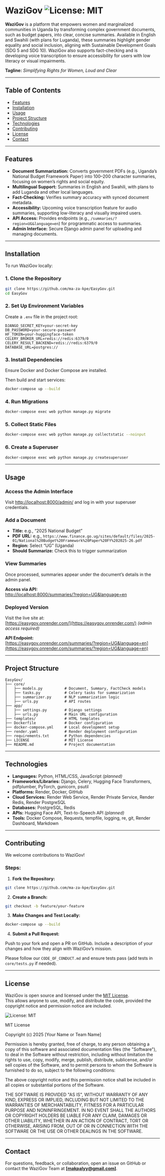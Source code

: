 # WaziGov ![License: MIT](https://img.shields.io/badge/License-MIT-yellow.svg)

**WaziGov** is a platform that empowers women and marginalized communities in Uganda by transforming complex government documents, such as budget papers, into clear, concise summaries. Available in English and Swahili (with plans for Luganda), these summaries highlight gender equality and social inclusion, aligning with Sustainable Development Goals (SDG 5 and SDG 10). WaziGov also supports fact-checking and is developing voice transcription to ensure accessibility for users with low literacy or visual impairments.

**Tagline:** *Simplifying Rights for Women, Loud and Clear*

---

## Table of Contents

- [Features](#features)
- [Installation](#installation)
- [Usage](#usage)
- [Project Structure](#project-structure)
- [Technologies](#technologies)
- [Contributing](#contributing)
- [License](#license)
- [Contact](#contact)

---

## Features

- **Document Summarization:** Converts government PDFs (e.g., Uganda’s National Budget Framework Paper) into 100–200 character summaries, focusing on women’s rights and social equity.
- **Multilingual Support:** Summaries in English and Swahili, with plans to add Luganda and other local languages.
- **Fact-Checking:** Verifies summary accuracy with synced document metadata.
- **Accessibility:** Upcoming voice transcription feature for audio summaries, supporting low-literacy and visually impaired users.
- **API Access:** Provides endpoints (e.g., `/summaries/?region=UG&language=en`) for programmatic access to summaries.
- **Admin Interface:** Secure Django admin panel for uploading and managing documents.

---

## Installation

To run WaziGov locally:

### 1. Clone the Repository

```bash
git clone https://github.com/ma-za-kpe/EasyGov.git
cd EasyGov
```

### 2. Set Up Environment Variables

Create a `.env` file in the project root:

```env
DJANGO_SECRET_KEY=your-secret-key
DB_PASSWORD=your-secure-password
HF_TOKEN=your-huggingface-token
CELERY_BROKER_URL=redis://redis:6379/0
CELERY_RESULT_BACKEND=redis://redis:6379/0
DATABASE_URL=postgres://
```

### 3. Install Dependencies

Ensure Docker and Docker Compose are installed.

Then build and start services:

```bash
docker-compose up --build
```

### 4. Run Migrations

```bash
docker-compose exec web python manage.py migrate
```

### 5. Collect Static Files

```bash
docker-compose exec web python manage.py collectstatic --noinput
```

### 6. Create a Superuser

```bash
docker-compose exec web python manage.py createsuperuser
```

---

## Usage

### Access the Admin Interface

Visit [http://localhost:8000/admin/](http://localhost:8000/admin/) and log in with your superuser credentials.

### Add a Document

- **Title:** e.g., “2025 National Budget”
- **PDF URL:** e.g., `https://www.finance.go.ug/sites/default/files/2025-01/National%20Budget%20Framework%20Paper%20FY%202025-26.pdf`
- **Region:** Select “UG” (Uganda)
- **Should Summarize:** Check this to trigger summarization

### View Summaries

Once processed, summaries appear under the document’s details in the admin panel.

**Access via API:**  
[http://localhost:8000/summaries/?region=UG&language=en](http://localhost:8000/summaries/?region=UG&language=en)

### Deployed Version

Visit the live site at:  
[https://easygov.onrender.com/](https://easygov.onrender.com/) *(admin access required)*

**API Endpoint:**  
[https://easygov.onrender.com/summaries/?region=UG&language=en](https://easygov.onrender.com/summaries/?region=UG&language=en)

---

## Project Structure

```
EasyGov/
├── core/
│   ├── models.py          # Document, Summary, FactCheck models
│   ├── tasks.py           # Celery tasks for summarization
│   ├── summarizer.py      # NLP summarization logic
│   ├── urls.py            # API routes
├── app/
│   ├── settings.py        # Django settings
│   ├── urls.py            # Main URL configuration
├── templates/             # HTML templates
├── Dockerfile             # Docker configuration
├── docker-compose.yml     # Local development setup
├── render.yaml            # Render deployment configuration
├── requirements.txt       # Python dependencies
├── LICENSE                # MIT License
├── README.md              # Project documentation
```

---

## Technologies

- **Languages:** Python, HTML/CSS, JavaScript *(planned)*
- **Frameworks/Libraries:** Django, Celery, Hugging Face Transformers, pdfplumber, PyTorch, gunicorn, psutil
- **Platforms:** Render, Docker, GitHub
- **Cloud Services:** Render Web Service, Render Private Service, Render Redis, Render PostgreSQL
- **Databases:** PostgreSQL, Redis
- **APIs:** Hugging Face API, Text-to-Speech API *(planned)*
- **Tools:** Docker Compose, Requests, tempfile, logging, re, git, Render Dashboard, Markdown

---

## Contributing

We welcome contributions to WaziGov!

### Steps:

1. **Fork the Repository:**

```bash
git clone https://github.com/ma-za-kpe/EasyGov.git
```

2. **Create a Branch:**

```bash
git checkout -b feature/your-feature
```

3. **Make Changes and Test Locally:**

```bash
docker-compose up --build
```

4. **Submit a Pull Request:**

Push to your fork and open a PR on GitHub. Include a description of your changes and how they align with WaziGov’s mission.

Please follow our `CODE_OF_CONDUCT.md` and ensure tests pass (add tests in `core/tests.py` if needed).

---

## License

WaziGov is open source and licensed under the [MIT License](LICENSE).  
This allows anyone to use, modify, and distribute the code, provided the copyright
notice and permission notice are included.

![License: MIT](https://img.shields.io/badge/License-MIT-yellow.svg)

MIT License

Copyright (c) 2025 [Your Name or Team Name]

Permission is hereby granted, free of charge, to any person obtaining a copy
of this software and associated documentation files (the "Software"), to deal
in the Software without restriction, including without limitation the rights
to use, copy, modify, merge, publish, distribute, sublicense, and/or sell
copies of the Software, and to permit persons to whom the Software is
furnished to do so, subject to the following conditions:

The above copyright notice and this permission notice shall be included in all
copies or substantial portions of the Software.

THE SOFTWARE IS PROVIDED "AS IS", WITHOUT WARRANTY OF ANY KIND, EXPRESS OR
IMPLIED, INCLUDING BUT NOT LIMITED TO THE WARRANTIES OF MERCHANTABILITY,
FITNESS FOR A PARTICULAR PURPOSE AND NONINFRINGEMENT. IN NO EVENT SHALL THE
AUTHORS OR COPYRIGHT HOLDERS BE LIABLE FOR ANY CLAIM, DAMAGES OR OTHER
LIABILITY, WHETHER IN AN ACTION OF CONTRACT, TORT OR OTHERWISE, ARISING FROM,
OUT OF OR IN CONNECTION WITH THE SOFTWARE OR THE USE OR OTHER DEALINGS IN THE
SOFTWARE.

---

## Contact

For questions, feedback, or collaboration, open an issue on GitHub or contact the WaziGov Team at **[makpalyy@gmail.com]**.